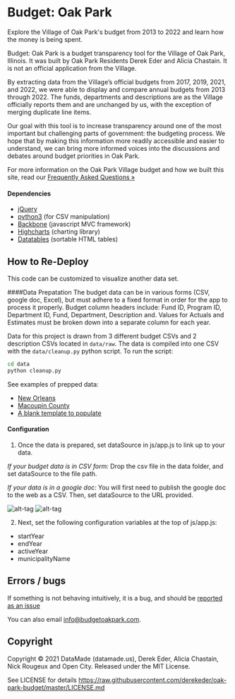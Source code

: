 Budget: Oak Park
=====================================

Explore the Village of Oak Park's budget from 2013 to 2022 and learn how the money is being spent.

Budget: Oak Park is a budget transparency tool for the Village of Oak Park, Illinois. It was built by Oak Park Residents Derek Eder and Alicia Chastain. It is not an official application from the Village.

By extracting data from the Village’s official budgets from 2017, 2019, 2021, and 2022, we were able to display and compare annual budgets from 2013 through 2022. The funds, departments and descriptions are as the Village officially reports them and are unchanged by us, with the exception of merging duplicate line items.

Our goal with this tool is to increase transparency around one of the most important but challenging parts of government: the budgeting process. We hope that by making this information more readily accessible and easier to understand, we can bring more informed voices into the discussions and debates around budget priorities in Oak Park.

For more information on the Oak Park Village budget and how we built this site, read our [Frequently Asked Questions »](https://budgetoakpark.com/faq.html)

#### Dependencies

- [jQuery](http://jquery.com)
- [python3](https://www.python.org/) (for CSV manipulation)
- [Backbone](http://backbonejs.org/) (javascript MVC framework)
- [Highcharts](http://www.highcharts.com/) (charting library)
- [Datatables](http://datatables.net) (sortable HTML tables)

## How to Re-Deploy
This code can be customized to visualize another data set.

####Data Prepatation
The budget data can be in various forms (CSV, google doc, Excel), but must adhere to a fixed format in order for the app to process it properly. Budget column headers include: Fund ID, Program ID, Department ID, Fund, Department, Description and. Values for Actuals and Estimates must be broken down into a separate column for each year.

Data for this project is drawn from 3 different budget CSVs and 2 description CSVs located in `data/raw`. The data is compiled into one CSV with the `data/cleanup.py` python script. To run the script:

```bash
cd data
python cleanup.py
```

See examples of prepped data:
  - [New Orleans](https://docs.google.com/spreadsheet/ccc?key=0AswuyKhD7LxVdGlERGdEckpaRDc4Q1RCN0tjZ2tMMGc&usp=sharing_eil#gid=0)
  - [Macoupin County](https://github.com/datamade/macoupin-budget/blob/master/data/macoupin-budget_1997-2014.csv)
  - [A blank template to populate](https://docs.google.com/spreadsheets/d/1I6xZe8syHTiLguZ56l6J1KW0nAJVrUilvq0eP-BpE2A/edit?usp=sharing)

#### Configuration
1. Once the data is prepared, set dataSource in js/app.js to link up to your data.
  
  *If your budget data is in CSV form:*
  Drop the csv file in the data folder, and set dataSource to the file path.
  
  *If your data is in a google doc:*
  You will first need to publish the google doc to the web as a CSV. Then, set dataSource to the URL provided.
  
  ![alt-tag](https://cloud.githubusercontent.com/assets/1406537/3767681/94b15ba4-18cf-11e4-96b1-a2dca1f39c73.png) 
  ![alt-tag](https://cloud.githubusercontent.com/assets/1406537/3767658/55df1880-18cf-11e4-9593-51bc89b0744a.png)
  
2. Next, set the following configuration variables at the top of js/app.js:
  - startYear
  - endYear
  - activeYear
  - municipalityName

## Errors / bugs

If something is not behaving intuitively, it is a bug, and should be [reported as an issue](https://github.com/derekeder/oak-park-budget/issues)

You can also email info@budgetoakpark.com.

Copyright
---------

Copyright © 2021 DataMade (datamade.us), Derek Eder, Alicia Chastain, Nick Rougeux and Open City. Released under the MIT License.

See LICENSE for details https://raw.githubusercontent.com/derekeder/oak-park-budget/master/LICENSE.md

